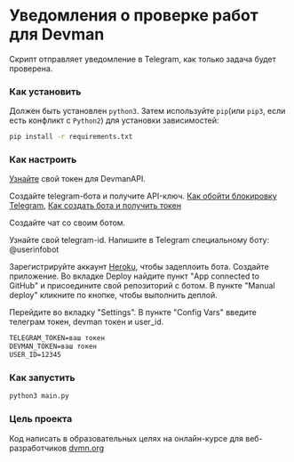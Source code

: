 # Уведомления о проверке работ для Devman
Скрипт отправляет уведомление в Telegram, как только задача будет проверена.

### Как установить 
Должен быть установлен `python3`. Затем используйте `pip`(или `pip3`, 
 если есть конфликт с `Python2`) для установки зависимостей: 
 ```bash
 pip install -r requirements.txt
 ```
 
 
 ### Как настроить
 [Узнайте](https://dvmn.org/api/docs/) свой токен для DevmanAPI. 
 
 Создайте telegram-бота и получите API-ключ. [Как обойти блокировку Telegram](https://bigpicture.ru/?p=913797),
[Как создать бота и получить токен](https://smmplanner.com/blog/otlozhennyj-posting-v-telegram/)

Создайте чат со своим ботом.

Узнайте свой telegram-id. Напишите в Telegram специальному боту: @userinfobot

Зарегистрируйте аккаунт [Heroku](https://www.heroku.com/), чтобы задеплоить бота.
 Создайте приложение. Во вкладке Deploy найдите пункт "App connected to GitHub" и присоедините
 свой репозиторий с ботом. В пункте "Manual deploy" кликните по кнопке, чтобы выполнить деплой.
 
 
 Перейдите во вкладку "Settings". В пункте "Config Vars" введите телеграм токен,
 devman токен  и user_id.

```txt
TELEGRAM_TOKEN=ваш токен
DEVMAN_TOKEN=ваш токен
USER_ID=12345
```

### Как запустить
```bash
python3 main.py
```

### Цель проекта
 Код написать в образовательных целях на онлайн-курсе для веб-разработчиков 
 [dvmn.org](dvmn.org)